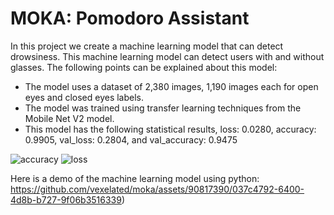 # MOKA: Pomodoro Assistant
In this project we create a machine learning model that can detect drowsiness. This machine learning model can detect users with and without glasses. The following points can be explained about this model:
- The model uses a dataset of 2,380 images, 1,190 images each for open eyes and closed eyes labels.
- The model was trained using transfer learning techniques from the Mobile Net V2 model.
- This model has the following statistical results, loss: 0.0280, accuracy: 0.9905, val_loss: 0.2804, and val_accuracy: 0.9475

![accuracy](https://github.com/vexelated/moka/assets/90817390/60abbede-b631-433c-b704-1d927ef3ecd1)
![loss](https://github.com/vexelated/moka/assets/90817390/8eab90d5-fc73-4edf-878f-eb8faaafcca7)

Here is a demo of the machine learning model using python:
https://github.com/vexelated/moka/assets/90817390/037c4792-6400-4d8b-b727-9f06b3516339)

